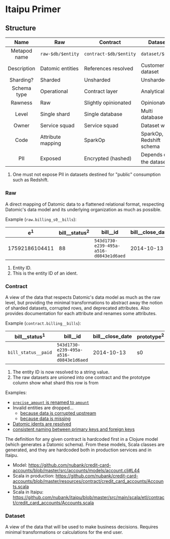 # Itaipu Primer

## Structure

| Name         | Raw               | Contract               | Dataset                            |
|:------------:| ----------------- | ---------------------- | -----------------------------------|
| Metapod name | `raw-$db/$entity` | `contract-$db/$entity` | `dataset/$name`                    |
| Description  | Datomic entities  | References resolved    | Customer dataset                   |
| Sharding?    | Sharded           | Unsharded              | Unsharded                          |
| Schema type  | Operational       | Contract layer         | Analytical                         |
| Rawness      | Raw               | Slightly opinionated   | Opinionated                        |
| Level        | Single shard      | Single database        | Multi database                     |
| Owner        | Service squad     | Service squad          | Dataset writer                     |
| Code         | Attribute mapping | SparkOp                | SparkOp, Redshift schema           |
| PII          | Exposed           | Encrypted (hashed)     | Depends on the dataset<sup>1</sup> |

1. One must not expose PII in datasets destined for "public" consumption such as Redshift.

### Raw

A direct mapping of Datomic data to a flattened relational format, respecting Datomic's data model and its underlying
organization as much as possible.

Example (`raw.billing_s0__bills`):

|  e<sup>1</sup> | bill__status<sup>2</sup> | bill__id                               | bill__close_date |
|----------------|--------------------------|----------------------------------------|------------------|
| 17592186104411 |                       88 | `543d1730-e239-495a-a516-d0843e1d6aed` |       2014-10-13 |

1. Entity ID.
2. This is the entity ID of an ident.

### Contract

A view of the data that respects Datomic's data model as much as the raw level, but providing the minimal
transformations to abstract away the notion of sharded datasets, corrupted rows, and deprecated attributes. Also
provides documentation for each attribute and renames some attributes.

Example (`contract.billing__bills`):

| bill__status<sup>1</sup> | bill__id                               | bill__close_date | prototype<sup>2</sup> |
|--------------------------|----------------------------------------|------------------|-----------------------|
| `bill_status__paid`      | `543d1730-e239-495a-a516-d0843e1d6aed` |       2014-10-13 | s0                    |

1. The entity ID is now resolved to a string value.
2. The raw datasets are unioned into one contract and the prototype column show what shard this row is from

Examples:

- [`precise_amount` is renamed to `amount`](https://github.com/nubank/itaipu/blob/e08071693b5a416b1dfcc31bf4cf1e7abd45e42a/src/main/scala/etl/contract/feed/Transactions.scala#L57)
- Invalid entities are dropped...
  - [because data is corrupted upstream](https://github.com/nubank/itaipu/blob/e08071693b5a416b1dfcc31bf4cf1e7abd45e42a/src/main/scala/etl/contract/feed/Transactions.scala#L34)
  - [because data is missing](https://github.com/nubank/itaipu/blob/e08071693b5a416b1dfcc31bf4cf1e7abd45e42a/src/main/scala/etl/contract/feed/Transactions.scala#L31)
- [Datomic idents are resolved](https://github.com/nubank/itaipu/blob/e08071693b5a416b1dfcc31bf4cf1e7abd45e42a/src/main/scala/etl/contract/feed/Transactions.scala#L35)
- [consistent naming between primary keys and foreign keys](https://github.com/nubank/itaipu/pull/36/files#diff-6a9ae1da21068f4fad302be909a97b7dR20)

The definition for any given contract is hardcoded first in a Clojure model (which generates a Datomic schema).  From these models, Scala classes are generated, and they are hardcoded both in production services and in Itaipu.
* Model: https://github.com/nubank/credit-card-accounts/blob/master/src/accounts/models/account.clj#L44
* Scala in production: https://github.com/nubank/credit-card-accounts/blob/master/resources/contract/credit_card_accounts/Accounts.scala
* Scala in Itaipu: https://github.com/nubank/itaipu/blob/master/src/main/scala/etl/contract/credit_card_accounts/Accounts.scala

### Dataset

A view of the data that will be used to make business decisions. Requires minimal transformations or calculations for
the end user.

